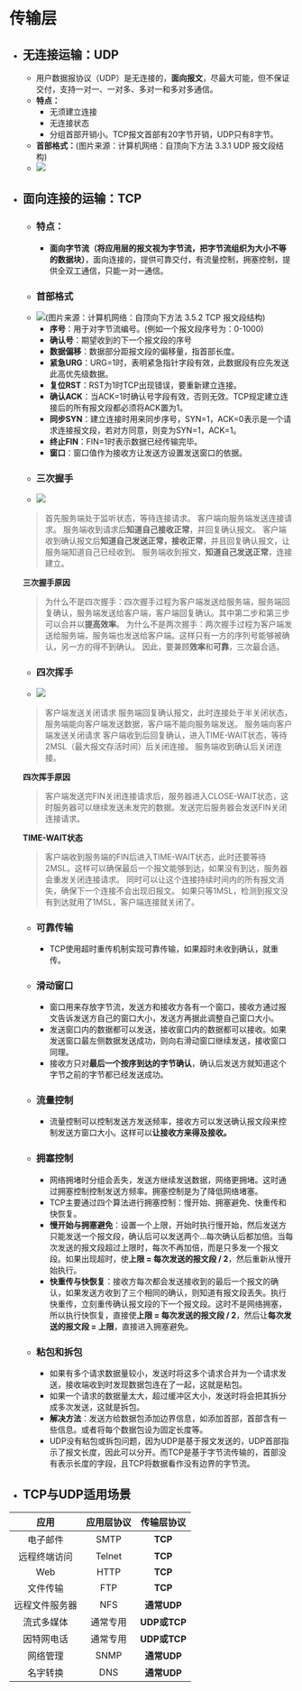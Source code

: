 # 传输层
- ## 无连接运输：UDP
  - 用户数据报协议（UDP）是无连接的，**面向报文**，尽最大可能，但不保证交付，支持一对一、一对多、多对一和多对多通信。
  - **特点：**
    - 无须建立连接
    - 无连接状态
    - 分组首部开销小。TCP报文首部有20字节开销，UDP只有8字节。
  - **首部格式：**(图片来源：计算机网络：自顶向下方法 3.3.1  UDP 报文段结构)
  - ![](UDP首部.jpg)
- ## 面向连接的运输：TCP
  - ### 特点：
    - **面向字节流（将应用层的报文视为字节流，把字节流组织为大小不等的数据块）**，面向连接的，提供可靠交付，有流量控制，拥塞控制，提供全双工通信，只能一对一通信。
  - ### 首部格式
  - ![(图片来源：计算机网络：自顶向下方法 3.5.2  TCP 报文段结构)](TCP首部结构.jpg)
    - **序号**：用于对字节流编号。(例如一个报文段序号为：0-1000)
    - **确认号**：期望收到的下一个报文段的序号
    - **数据偏移**：数据部分距报文段的偏移量，指首部长度。
    - **紧急URG**：URG=1时，表明紧急指针字段有效，此数据段有应先发送此高优先级数据。
    - **复位RST**：RST为1时TCP出现错误，要重新建立连接。
    - **确认ACK**：当ACK=1时确认号字段有效，否则无效。TCP规定建立连接后的所有报文段都必须将ACK置为1。
    - **同步SYN**：建立连接时用来同步序号，SYN=1，ACK=0表示是一个请求连接报文段，若对方同意，则变为SYN=1，ACK=1。
    - **终止FIN**：FIN=1时表示数据已经传输完毕。
    - **窗口**：窗口值作为接收方让发送方设置发送窗口的依据。
  - ### 三次握手
  - ![](三次握手.jpg)
  > 首先服务端处于监听状态，等待连接请求。
  > 客户端向服务端发送连接请求。
  > 服务端收到请求后**知道自己接收正常**，并回复确认报文。
  > 客户端收到确认报文后**知道自己发送正常，接收正常**，并且回复确认报文，让服务端知道自己已经收到。
  > 服务端收到报文，**知道自己发送正常**，连接建立。

  **三次握手原因**
    > 为什么不是四次握手：四次握手过程为客户端发送给服务端，服务端回复确认，服务端发送给客户端，客户端回复确认。其中第二步和第三步可以合并以**提高效率**。
    > 为什么不是两次握手：两次握手过程为客户端发送给服务端，服务端也发送给客户端。这样只有一方的序列号能够被确认，另一方的得不到确认。
    > 因此，要兼顾**效率**和**可靠**，三次最合适。
  - ### 四次挥手
  - ![](四次挥手.jpg)
  > 客户端发送关闭请求
  > 服务端回复确认报文，此时连接处于半关闭状态，服务端能向客户端发送数据，客户端不能向服务端发送。
  > 服务端向客户端发送关闭请求
  > 客户端收到后回复确认，进入TIME-WAIT状态，等待2MSL（最大报文存活时间）后关闭连接。
  > 服务端收到确认后关闭连接。

  **四次挥手原因**
  > 客户端发送完FIN关闭连接请求后，服务器进入CLOSE-WAIT状态，这时服务器可以继续发送未发完的数据。发送完后服务器会发送FIN关闭连接请求。

  **TIME-WAIT状态**
  > 客户端收到服务端的FIN后进入TIME-WAIT状态，此时还要等待2MSL。这样可以确保最后一个报文能够到达，如果没有到达，服务器会重发关闭连接请求。
  同时可以让这个连接持续时间内的所有报文消失，确保下一个连接不会出现旧报文。
  如果只等1MSL，检测到报文没有到达就用了1MSL，客户端连接就关闭了。
  - ### 可靠传输
    - TCP使用超时重传机制实现可靠传输，如果超时未收到确认，就重传。
  - ### 滑动窗口
    - 窗口用来存放字节流，发送方和接收方各有一个窗口，接收方通过报文告诉发送方自己的窗口大小，发送方再据此调整自己窗口大小。
    - 发送窗口内的数据都可以发送，接收窗口内的数据都可以接收。如果发送窗口最左侧数据发送成功，则向右滑动窗口继续发送，接收窗口同理。
    - 接收方只对**最后一个按序到达的字节确认**，确认后发送方就知道这个字节之前的字节都已经发送成功。
  - ### 流量控制
    - 流量控制可以控制发送方发送频率，接收方可以发送确认报文段来控制发送方窗口大小。这样可以**让接收方来得及接收。**
  - ### 拥塞控制
    - 网络拥堵时分组会丢失，发送方继续发送数据，网络更拥堵。这时通过拥塞控制控制发送方频率。拥塞控制是为了降低网络堵塞。
    - TCP主要通过四个算法进行拥塞控制：慢开始、拥塞避免、快重传和快恢复。
    - **慢开始与拥塞避免**：设置一个上限，开始时执行慢开始，然后发送方只能发送一个报文段，确认后可以发送两个...每次确认后都加倍。当每次发送的报文段超过上限时，每次不再加倍，而是只多发一个报文段。如果出现超时，使**上限 = 每次发送的报文段 / 2**，然后重新从慢开始执行。
    - **快重传与快恢复**：接收方每次都会发送接收到的最后一个报文的确认，如果发送方收到了三个相同的确认，则知道有报文段丢失。执行快重传，立刻重传确认报文段的下一个报文段。这时不是网络拥塞，所以执行快恢复，直接使**上限 = 每次发送的报文段 / 2**，然后让**每次发送的报文段 = 上限**，直接进入拥塞避免。
  - ### 粘包和拆包
    - 如果有多个请求数据量较小，发送时将这多个请求合并为一个请求发送，接收端收到时发现数据包连在了一起，这就是粘包。
    - 如果一个请求的数据量太大，超过缓冲区大小，发送时将会把其拆分成多次发送，这就是拆包。  
    - **解决方法**：发送方给数据包添加边界信息，如添加首部，首部含有一些信息。或者将每个数据包设为固定长度等。
    - UDP没有粘包或拆包问题，因为UDP是基于报文发送的，UDP首部指示了报文长度，因此可以分开。而TCP是基于字节流传输的，首部没有表示长度的字段，且TCP将数据看作没有边界的字节流。
- ## TCP与UDP适用场景
|  应用  | 应用层协议 | 传输层协议 |
|  :----:  | :----:  | :----:  |
| 电子邮件 | SMTP | **TCP** |
| 远程终端访问 | Telnet | **TCP** |
| Web | HTTP | **TCP** |
| 文件传输 | FTP | **TCP** |
| 远程文件服务器 | NFS | **通常UDP** |
| 流式多媒体 | 通常专用 | **UDP或TCP** |
| 因特网电话 | 通常专用 | **UDP或TCP** |
| 网络管理 | SNMP | **通常UDP** |
| 名字转换 | DNS | **通常UDP** |